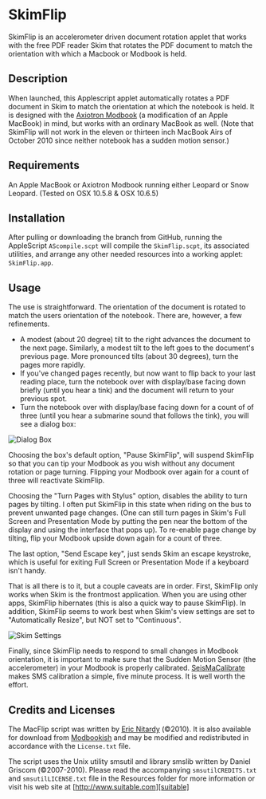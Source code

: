 SkimFlip
========

SkimFlip is an accelerometer driven document rotation applet that works with the free PDF reader Skim that rotates the PDF document to match the orientation with which a Macbook or Modbook is held.

Description
-----------
When launched, this Applescript applet automatically rotates a PDF document in Skim to match the orientation at which the notebook is held. It is designed with the [Axiotron Modbook][] (a modification of an Apple MacBook) in mind, but works with an ordinary MacBook as well. (Note that SkimFlip will not work in the eleven or thirteen inch MacBook Airs of October 2010 since neither notebook has a sudden motion sensor.) 

Requirements
------------
An Apple MacBook or Axiotron Modbook running either Leopard or Snow Leopard. (Tested on OSX 10.5.8 & OSX 10.6.5)

Installation
------------
After pulling or downloading the branch from GitHub, running the AppleScript `AScompile.scpt` will compile the `SkimFlip.scpt`, its associated utilities, and arrange any other needed resources into a working applet: `SkimFlip.app`.

Usage
-----
The use is straightforward. The orientation of the document is rotated to match the users orientation of the notebook. There are, however, a few refinements.  

- A modest (about 20 degree) tilt to the right advances the document to the next page. Similarly, a modest tilt to the left goes to the document's previous page. More pronounced tilts (about 30 degrees), turn the pages more rapidly. 
- If you've changed pages recently, but now want to flip back to your last reading place, turn the notebook over with display/base facing down briefly (until you hear a tink) and the document will return to your previous spot.
-  Turn the notebook over with display/base facing down for a count of of three (until you hear a submarine sound that follows the tink), you will see a dialog box:

![Dialog Box][]

 Choosing the box's default option, "Pause SkimFlip", will suspend SkimFlip so that you can tip your Modbook as you wish without any document rotation or page turning. Flipping your Modbook over again for a count of three will reactivate SkimFlip.

 Choosing the "Turn Pages with Stylus" option, disables the ability to turn pages by tilting. I often put SkimFlip in this state when riding on the bus to prevent unwanted page changes. (One can still turn pages in Skim's Full Screen and Presentation Mode by putting the pen near the bottom of the display and using the interface that pops up). To re-enable page change by tilting, flip your Modbook upside down again for a count of three.

 The last option, "Send Escape key", just sends Skim an escape keystroke, which is useful for exiting Full Screen or Presentation Mode if a keyboard isn't handy. 

That is all there is to it, but a couple caveats are in order. First, SkimFlip only works when Skim is the frontmost application. When you are using other apps, SkimFlip hibernates (this is also a quick way to pause SkimFlip). In addition, SkimFlip seems to work best when Skim's view settings are set to "Automatically Resize", but NOT set to "Continuous". 

![Skim Settings][]

Finally, since SkimFlip needs to respond to small changes in Modbook orientation, it is important to make sure that the Sudden Motion Sensor (the accelerometer) in your Modbook is properly calibrated. [SeisMaCalibrate][] makes SMS calibration a simple, five minute process. It is well worth the effort. 


Credits and Licenses
--------------------
The MacFlip script was written by [Eric Nitardy][ericn] (©2010). It is also available for download from [Modbookish][] and may be modified and redistributed in accordance with the `License.txt` file.

The script uses the Unix utility smsutil and library smslib written by Daniel Griscom (©2007-2010). Please read the accompanying `smsutilCREDITS.txt` and `smsutilLICENSE.txt` file in the Resources folder for more information or visit his web site at [http://www.suitable.com][suitable] 



[Axiotron Modbook]: http://www.axiotron.com/index.php?id=modbook
[Dialog Box]: http://dl.dropbox.com/u/6347985/Modbookish/SkimFlip/Screenshot20100312at3121010.49.55AM1.png
[Skim Settings]: http://dl.dropbox.com/u/6347985/Modbookish/SkimFlip/SkimSettings1.png
[SeisMaCalibrate]: http://www.suitable.com/tools/seismacalibrate.html
[Modbookish]: http://modbookish.lefora.com/2010/04/23/skimflip-accelerometer-based-document-rotation-for/
[suitable]: http://www.suitable.com
[ericn]: http://modbookish.lefora.com/members/ericn/